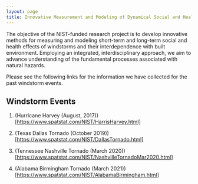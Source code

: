 ```yaml
---
layout: page
title: Innovative Measurement and Modeling of Dynamical Social and Health Effects of Windstorms
---
```


The objective of the NIST-funded research project is to develop innovative methods for measuring and modeling short-term and long-term social and health effects of windstorms and their interdependence with built environment. Employing an integrated, interdisciplinary approach, we aim to advance understanding of the fundamental processes associated with natural hazards. 

Please see the following links for the information we have collected for
the past windstorm events. 


## Windstorm Events

1. (Hurricane Harvey (August, 2017))[https://www.spatstat.com/NIST/HarrisHarvey.html]

2. (Texas Dallas Tornado (October 2019))[https://www.spatstat.com/NIST/DallasTornado.html]

3. (Tennessee Nashville Tornado (March 2020))[https://www.spatstat.com/NIST/NashvilleTornadoMar2020.html]

4. (Alabama Birmingham Tornado (March 2021))[https://www.spatstat.com/NIST/AlabamaBirmingham.html]

